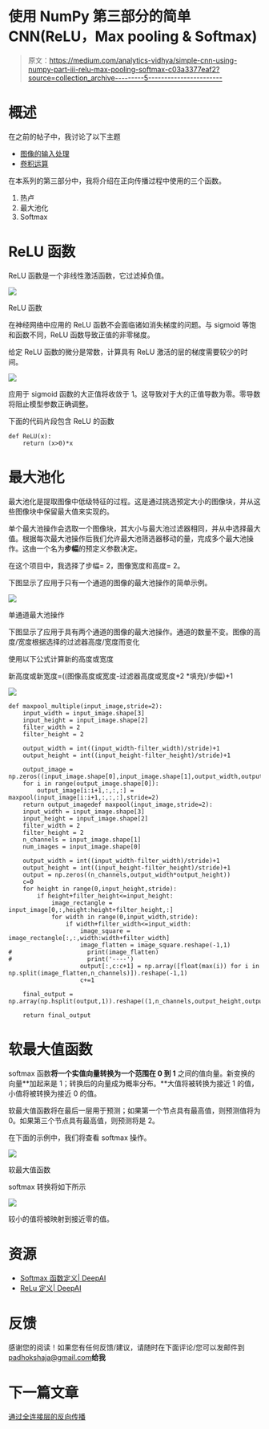 # 使用 NumPy 第三部分的简单 CNN(ReLU，Max pooling & Softmax)

> 原文：<https://medium.com/analytics-vidhya/simple-cnn-using-numpy-part-iii-relu-max-pooling-softmax-c03a3377eaf2?source=collection_archive---------5----------------------->

# 概述

在之前的帖子中，我讨论了以下主题

*   [图像的输入处理](/@PAdhokshaja/simple-cnn-using-numpy-part-i-introduction-data-processing-b6652615604d)
*   [卷积运算](/@PAdhokshaja/simple-cnn-using-numpy-part-ii-convolution-operation-b8c5a02b0844)

在本系列的第三部分中，我将介绍在正向传播过程中使用的三个函数。

1.  热卢
2.  最大池化
3.  Softmax

# ReLU 函数

ReLU 函数是一个非线性激活函数，它过滤掉负值。

![](img/d42f4ce1400840d61be423851da2af3e.png)

ReLU 函数

在神经网络中应用的 ReLU 函数不会面临诸如消失梯度的问题。与 sigmoid 等饱和函数不同，ReLU 函数导致正值的非零梯度。

给定 ReLU 函数的微分是常数，计算具有 ReLU 激活的层的梯度需要较少的时间。

![](img/7a9fbaf46b2f3809a9922eba2d2358ed.png)

应用于 sigmoid 函数的大正值将收敛于 1。这导致对于大的正值导数为零。零导数将阻止模型参数正确调整。

下面的代码片段包含 ReLU 的函数

```
def ReLU(x):
    return (x>0)*x
```

# 最大池化

最大池化是提取图像中低级特征的过程。这是通过挑选预定大小的图像块，并从这些图像块中保留最大值来实现的。

单个最大池操作会选取一个图像块，其大小与最大池过滤器相同，并从中选择最大值。根据每次最大池操作后我们允许最大池筛选器移动的量，完成多个最大池操作。这由一个名为**步幅**的预定义参数决定。

在这个项目中，我选择了步幅= 2，图像宽度和高度= 2。

下图显示了应用于只有一个通道的图像的最大池操作的简单示例。

![](img/b35240413becb1f18356e6cc29d46d09.png)

单通道最大池操作

下图显示了应用于具有两个通道的图像的最大池操作。通道的数量不变。图像的高度/宽度根据选择的过滤器高度/宽度而变化

使用以下公式计算新的高度或宽度

新高度或新宽度=((图像高度或宽度-过滤器高度或宽度+2 *填充)/步幅)+1

![](img/0752c42ecf55529bf227ef5609d5f565.png)

```
def maxpool_multiple(input_image,stride=2):
    input_width = input_image.shape[3]
    input_height = input_image.shape[2]
    filter_width = 2
    filter_height = 2

    output_width = int((input_width-filter_width)/stride)+1
    output_height = int((input_height-filter_height)/stride)+1

    output_image = np.zeros((input_image.shape[0],input_image.shape[1],output_width,output_height))
    for i in range(output_image.shape[0]):
        output_image[i:i+1,:,:,:] = maxpool(input_image[i:i+1,:,:,:],stride=2)
    return output_imagedef maxpool(input_image,stride=2):
    input_width = input_image.shape[3]
    input_height = input_image.shape[2]
    filter_width = 2
    filter_height = 2
    n_channels = input_image.shape[1]
    num_images = input_image.shape[0] 

    output_width = int((input_width-filter_width)/stride)+1
    output_height = int((input_height-filter_height)/stride)+1
    output = np.zeros((n_channels,output_width*output_height))
    c=0
    for height in range(0,input_height,stride):
        if height+filter_height<=input_height:
            image_rectangle = input_image[0,:,height:height+filter_height,:]
            for width in range(0,input_width,stride):
                if width+filter_width<=input_width:
                    image_square = image_rectangle[:,:,width:width+filter_width]
                    image_flatten = image_square.reshape(-1,1)
#                     print(image_flatten)
#                     print('----')
                    output[:,c:c+1] = np.array([float(max(i)) for i in np.split(image_flatten,n_channels)]).reshape(-1,1)
                    c+=1

    final_output = np.array(np.hsplit(output,1)).reshape((1,n_channels,output_height,output_width))

    return final_output
```

# 软最大值函数

softmax 函数**将一个实值向量转换为一个范围在 0 到 1** 之间的值向量。新变换的向量**加起来是 1；转换后的向量成为概率分布。**大值将被转换为接近 1 的值，小值将被转换为接近 0 的值。

软最大值函数将在最后一层用于预测；如果第一个节点具有最高值，则预测值将为 0。如果第三个节点具有最高值，则预测将是 2。

在下面的示例中，我们将查看 softmax 操作。

![](img/6bcdc3e7d5f9913efcb448c5e116a7aa.png)

软最大值函数

softmax 转换将如下所示

![](img/86a3aac7288530dc7ea833ac6e7d7de8.png)

较小的值将被映射到接近零的值。

# 资源

*   [Softmax 函数定义| DeepAI](https://deepai.org/machine-learning-glossary-and-terms/softmax-layer)
*   [ReLu 定义| DeepAI](https://deepai.org/machine-learning-glossary-and-terms/relu#:~:text=ReLu%20is%20a%20non-linear%20activation%20function%20that%20is,maximum%20value%20between%20zero%20and%20the%20input%20value.)

# 反馈

感谢您的阅读！如果您有任何反馈/建议，请随时在下面评论/您可以发邮件到 padhokshaja@gmail.com**给我**

# 下一篇文章

[通过全连接层的反向传播](/@PAdhokshaja/simple-cnn-using-numpy-part-iv-back-propagation-through-fully-connected-layers-c5035d678307)